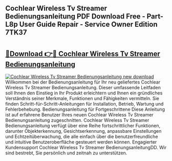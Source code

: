 ## Cochlear Wireless Tv Streamer Bedienungsanleitung PDF Download Free - Part-L8p User Guide Repair - Service Owner Edition 7TK37

# <h2><a href="http://df07dg.blite.top/?on=Cochlear+Wireless+Tv+Streamer+Bedienungsanleitung">🔗Download 👉🔴 Cochlear Wireless Tv Streamer Bedienungsanleitung</a></h2>

[![Cochlear Wireless Tv Streamer Bedienungsanleitung new download](https://i.imgur.com/lujVjoI.png)](http://df07dg.blite.top/?on=Cochlear+Wireless+Tv+Streamer+Bedienungsanleitung)
Willkommen bei der Bedienungsanleitung für Ihr neu geliefertes Cochlear Wireless Tv Streamer Bedienungsanleitung. Dieser umfassende Leitfaden soll Ihnen den Einstieg in Ihr Produkt erleichtern und Ihnen ein gründliches Verständnis seiner Merkmale, Funktionen und Fähigkeiten vermitteln. Sie finden Schritt-für-Schritt-Anleitungen für Installation, Betrieb, Wartung und Fehlerbehebung. Bedienungsanleitung für Fortgeschrittene Diese Anleitung ist auf erfahrene Benutzer Ihres neuen Cochlear Wireless Tv Streamer Bedienungsanleitung zugeschnitten. Cochlear Wireless Tv Streamer Bedienungsanleitung verfügt über eine Reihe fortschrittlicher Funktionen, darunter Objekterkennung, Gesichtserkennung, anpassbare Einstellungen und Echtzeitüberwachung, die alle einfach über die benutzerfreundliche und intuitive Benutzeroberfläche gesteuert werden können. Engagierter Kundensupport Cochlear Wireless Tv Streamer BedienungsanleitungDD. Wir sind bestrebt, Sie persönlich und zeitnah zu unterstützen.
